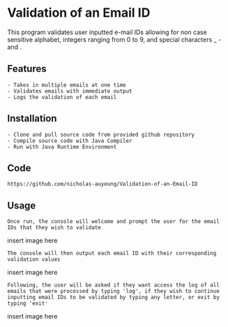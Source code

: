 # Validation of an Email ID

This program validates user inputted e-mail IDs allowing for non case sensitive alphabet, integers ranging from 0 to 9, and special characters _ - and .

## Features

	- Takes in multiple emails at one time
	- Validates emails with immediate output
	- Logs the validation of each email 

## Installation

	- Clone and pull source code from provided github repository
	- Compile source code with Java Compiler
	- Run with Java Runtime Environment

## Code

	https://github.com/nicholas-auyeung/Validation-of-an-Email-ID

## Usage
	Once run, the console will welcome and prompt the user for the email IDs that they wish to validate
insert image here

	The console will then output each email ID with their corresponding validation values
insert image here
	
	Following, the user will be asked if they want access the log of all emails that were processed by typing 'log', if they wish to continue inputting email IDs to be validated by typing any letter, or exit by typing 'exit'
insert image here
